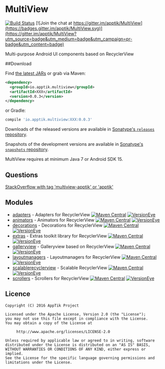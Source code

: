 # MultiView

[![Build Status](https://travis-ci.org/apptik/MultiView.svg?branch=master)](https://travis-ci.org/apptik/MultiView)
[![Join the chat at https://gitter.im/apptik/MultiView](https://badges.gitter.im/apptik/MultiView.svg)](https://gitter.im/apptik/MultiView?utm_source=badge&utm_medium=badge&utm_campaign=pr-badge&utm_content=badge)

Multi-purpose Android UI components based on RecyclerView

##Download

Find [the latest JARs][mvn] or grab via Maven:
```xml
<dependency>
  <groupId>io.apptik.multiview</groupId>
  <artifactId>XXX</artifactId>
  <version>0.0.3</version>
</dependency>
```
or Gradle:
```groovy
compile 'io.apptik.multiview:XXX:0.0.3'
```

Downloads of the released versions are available in [Sonatype's `releases` repository][release].

Snapshots of the development versions are available in [Sonatype's `snapshots` repository][snap].

MultiView requires at minimum Java 7 or Android SDK 15.

## Questions

[StackOverflow with tag 'multiview-apptik' or 'apptik'](http://stackoverflow.com/questions/ask)

## Modules
* [adapters][adapters] - Adapters for RecyclerView
[![Maven Central](https://img.shields.io/maven-central/v/io.apptik.multiview/adapters.svg?style=flat)](https://maven-badges.herokuapp.com/maven-central/io.apptik.multiview/adapters)
[![VersionEye](https://www.versioneye.com/java/io.apptik.multiview:adapters/badge.svg)](https://www.versioneye.com/java/io.apptik.multiview:adapters)
* [animators][animators] - Animators for RecyclerView
[![Maven Central](https://img.shields.io/maven-central/v/io.apptik.multiview/animators.svg?style=flat)](https://maven-badges.herokuapp.com/maven-central/io.apptik.multiview/animators)
[![VersionEye](https://www.versioneye.com/java/io.apptik.multiview:animators/badge.svg)](https://www.versioneye.com/java/io.apptik.multiview:animators)
* [decorations][decorations] - Decorations for RecyclerView
[![Maven Central](https://img.shields.io/maven-central/v/io.apptik.multiview/decorations.svg?style=flat)](https://maven-badges.herokuapp.com/maven-central/io.apptik.multiview/decorations)
[![VersionEye](https://www.versioneye.com/java/io.apptik.multiview:decorations/badge.svg)](https://www.versioneye.com/java/io.apptik.multiview:decorations)
* [extras][extras] - Extras toolkit library for RecyclerView
[![Maven Central](https://img.shields.io/maven-central/v/io.apptik.multiview/extras.svg?style=flat)](https://maven-badges.herokuapp.com/maven-central/io.apptik.multiview/extras)
[![VersionEye](https://www.versioneye.com/java/io.apptik.multiview:extras/badge.svg)](https://www.versioneye.com/java/io.apptik.multiview:extras)
* [galleryview][galleryview] - Galleryview based on RecyclerView
[![Maven Central](https://img.shields.io/maven-central/v/io.apptik.multiview/galleryview.svg?style=flat)](https://maven-badges.herokuapp.com/maven-central/io.apptik.multiview/galleryview)
[![VersionEye](https://www.versioneye.com/java/io.apptik.multiview:galleryview/badge.svg)](https://www.versioneye.com/java/io.apptik.multiview:galleryview)
* [layoutmanagers][layoutmanagers] - Layoutmanagers for RecyclerView
[![Maven Central](https://img.shields.io/maven-central/v/io.apptik.multiview/layoutmanagers.svg?style=flat)](https://maven-badges.herokuapp.com/maven-central/io.apptik.multiview/layoutmanagers)
[![VersionEye](https://www.versioneye.com/java/io.apptik.multiview:layoutmanagers/badge.svg)](https://www.versioneye.com/java/io.apptik.multiview:layoutmanagers)
* [scalablerecyclerview][scalablerecyclerview] - Scalable RecyclerView
[![Maven Central](https://img.shields.io/maven-central/v/io.apptik.multiview/scalablerecyclerview.svg?style=flat)](https://maven-badges.herokuapp.com/maven-central/io.apptik.multiview/scalablerecyclerview)
[![VersionEye](https://www.versioneye.com/java/io.apptik.multiview:scalablerecyclerview/badge.svg)](https://www.versioneye.com/java/io.apptik.multiview:scalablerecyclerview)
* [scrollers][scrollers] - Scrollers for RecyclerView
[![Maven Central](https://img.shields.io/maven-central/v/io.apptik.multiview/scrollers.svg?style=flat)](https://maven-badges.herokuapp.com/maven-central/io.apptik.multiview/scrollers)
[![VersionEye](https://www.versioneye.com/java/io.apptik.multiview:scrollers/badge.svg)](https://www.versioneye.com/java/io.apptik.multiview:scrollers)

## Licence

    Copyright (C) 2016 AppTik Project

    Licensed under the Apache License, Version 2.0 (the "License");
    you may not use this file except in compliance with the License.
    You may obtain a copy of the License at

         http://www.apache.org/licenses/LICENSE-2.0

    Unless required by applicable law or agreed to in writing, software
    distributed under the License is distributed on an "AS IS" BASIS,
    WITHOUT WARRANTIES OR CONDITIONS OF ANY KIND, either express or implied.
    See the License for the specific language governing permissions and
    limitations under the License.

 [mvn]: http://search.maven.org/#search|ga|1|io.apptik.multiview
 [release]: https://oss.sonatype.org/content/repositories/releases/io/apptik/multiview/
 [snap]: https://oss.sonatype.org/content/repositories/snapshots/io/apptik/multiview/
 [adapters]: https://github.com/apptik/multiview/tree/master/adapters
 [animators]: https://github.com/apptik/multiview/tree/master/animators
 [decorations]: https://github.com/apptik/multiview/tree/master/decorations
 [extras]: https://github.com/apptik/multiview/tree/master/extras
 [galleryview]: https://github.com/apptik/multiview/tree/master/galleryview
 [layoutmanagers]: https://github.com/apptik/multiview/tree/master/layoutmanagers
 [scalablerecyclerview]: https://github.com/apptik/multiview/tree/master/scalablerecyclerview
 [scrollers]: https://github.com/apptik/multiview/tree/master/scrollers